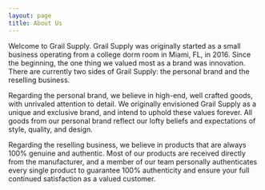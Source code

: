 ```yaml
---
layout: page
title: About Us
---
```


Welcome to Grail Supply. Grail Supply was originally started as a small business operating from a college dorm room in Miami, FL, in 2016. Since the beginning, the one thing we valued most as a brand was innovation. There are currently two sides of Grail Supply: the personal brand and the reselling business. 

Regarding the personal brand, we believe in high-end, well crafted goods, with unrivaled attention to detail. We originally envisioned Grail Supply as a unique and exclusive brand, and intend to uphold these values forever. All goods from our personal brand reflect our lofty beliefs and expectations of style, quality, and design. 

Regarding the reselling business, we believe in products that are always 100% genuine and authentic. Most of our products are received directly from the manufacturer, and a member of our team personally authenticates every single product to guarantee 100% authenticity and ensure your full continued satisfaction as a valued customer. 

